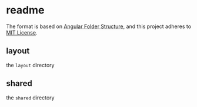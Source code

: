 # readme

The format is based on [Angular Folder Structure][angular],
and this project adheres to [MIT License][license_mit].

## layout

the `layout` directory

## shared

the `shared` directory

[angular]: https://github.com/mathisGarberg/angular-folder-structure 'angular folder structure'
[license_mit]: https://github.com/rvtr/rvtr-campsite/blob/main/LICENSE 'mit license'
